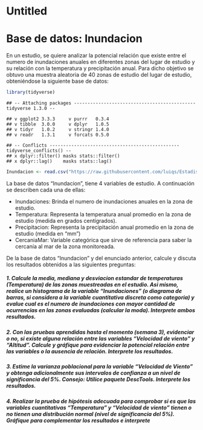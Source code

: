 Untitled
================

# Base de datos: Inundacion

En un estudio, se quiere analizar la potencial relación que existe entre
el numero de inundaciones anuales en diferentes zonas del lugar de
estudio y su relación con la temperatura y precipitación anual. Para
dicho objetivo se obtuvo una muestra aleatoria de 40 zonas de estudio
del lugar de estudio, obteniéndose la siguiente base de datos:

``` r
library(tidyverse)
```

    ## -- Attaching packages --------------------------------------------- tidyverse 1.3.0 --

    ## v ggplot2 3.3.3     v purrr   0.3.4
    ## v tibble  3.0.0     v dplyr   1.0.5
    ## v tidyr   1.0.2     v stringr 1.4.0
    ## v readr   1.3.1     v forcats 0.5.0

    ## -- Conflicts ------------------------------------------------ tidyverse_conflicts() --
    ## x dplyr::filter() masks stats::filter()
    ## x dplyr::lag()    masks stats::lag()

``` r
Inundacion <- read.csv("https://raw.githubusercontent.com/luiqs/Estadistica-Aplicada/main/PDB/Inundacion.csv")
```

La base de datos “Inundacion”, tiene 4 variables de estudio. A
continuación se describen cada una de ellas:

-   Inundaciones: Brinda el numero de inundaciones anuales en la zona de
    estudio.
-   Temperatura: Representa la temperatura anual promedio en la zona de
    estudio (medida en grados centígrados).
-   Precipitacion: Representa la precipitación anual promedio en la zona
    de estudio (medida en “mm”)
-   CercaniaMar: Variable categórica que sirve de referencia para saber
    la cercanía al mar de la zona monitoreada.

De la base de datos “Inundacion” y del enunciado anterior, calcule y
discuta los resultados obtenidos a las siguientes preguntas:

##### 1. Calcule la media, mediana y desviacion estandar de temperaturas (Temperatura) de las zonas muestreadas en el estudio. Asi mismo, realice un histograma de la variable “Inundaciones” (o diagrama de barras, si considera a la variable cuantitativa discreta como categoria) y evalue cual es el numero de inundaciones con mayor cantidad de ocurrencias en las zonas evaluadas (calcular la moda). **Interprete ambos resultados**.

##### 2. Con las pruebas aprendidas hasta el momento (semana 3), evidenciar o no, si existe alguna relación entre las variables “Velocidad de viento” y “Altitud”. Calcule y gráfique para evidenciar la potencial relación entre las variables o la ausencia de relación. **Interprete los resultados**.

##### 3. Estime la varianza poblacional para la variable “Velocidad de Viento” y obtenga adicionalmente sus intervalos de confianza a un nivel de significancia del 5%. Consejo: Utilice paquete DescTools. **Interprete los resultados**.

##### 4. Realizar la prueba de hipótesis adecuada para comprobar si es que las variables cuantitativas “Temperatura” y “Velocidad de viento” tienen o no tienen una distribución normal (nivel de significancia del 5%). **Gráfique para complementar los resultados e interprete**

